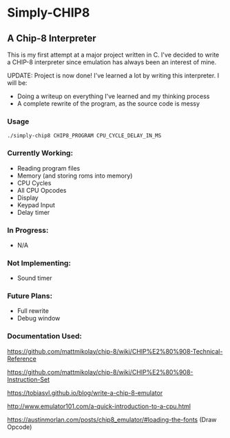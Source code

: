 # Simply-CHIP8
## A Chip-8 Interpreter

This is my first attempt at a major project written in C. I've decided to write a CHIP-8 interpreter since emulation has always been an interest of mine.

UPDATE: Project is now done! I've learned a lot by writing this interpreter. I will be:
- Doing a writeup on everything I've learned and my thinking process
- A complete rewrite of the program, as the source code is messy

### Usage
```
./simply-chip8 CHIP8_PROGRAM CPU_CYCLE_DELAY_IN_MS
```

### Currently Working:
- Reading program files
- Memory (and storing roms into memory)
- CPU Cycles
- All CPU Opcodes
- Display
- Keypad Input
- Delay timer

### In Progress:
- N/A

### Not Implementing:
- Sound timer

### Future Plans:
- Full rewrite
- Debug window

### Documentation Used:

https://github.com/mattmikolay/chip-8/wiki/CHIP%E2%80%908-Technical-Reference

https://github.com/mattmikolay/chip-8/wiki/CHIP%E2%80%908-Instruction-Set

https://tobiasvl.github.io/blog/write-a-chip-8-emulator

http://www.emulator101.com/a-quick-introduction-to-a-cpu.html

https://austinmorlan.com/posts/chip8_emulator/#loading-the-fonts (Draw Opcode)
